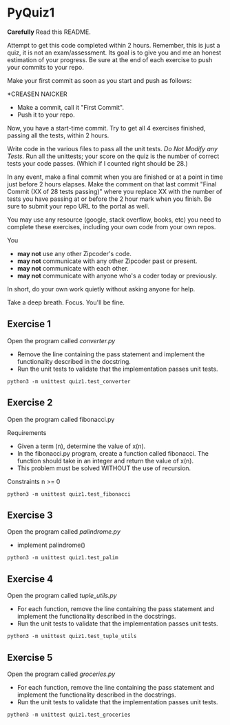# PyQuiz1
 
 **Carefully** Read this README.

Attempt to get this code completed within 2 hours. Remember, this is just a quiz, it is not an exam/assessment. Its goal is to give you and me an honest estimation of your progress. Be sure at the end of each exercise to push your commits to your repo. 

Make your first commit as soon as you start and push as follows:

*CREASEN NAICKER
* Make a commit, call it "First Commit".
* Push it to your repo.

Now, you have a start-time commit. Try to get all 4 exercises finished, passing all the tests, within 2 hours. 

Write code in the various files to pass all the unit tests. *Do Not Modify any Tests.* Run all the unittests; your score on the quiz is the number of correct tests your code passes. (Which if I counted right should be 28.)

In any event, make a final commit when you are finished or at a point in time just before 2 hours elapses.
Make the comment on that last commit "Final Commit (XX of 28 tests passing)" where you replace XX with the number of tests you have passing
at or before the 2 hour mark when you finish. Be sure to submit your repo URL to the portal as well.

You may use any resource (google, stack overflow, books, etc) you need to complete these exercises, including your own code from your own repos.

You  
* **may not** use any other Zipcoder's code. 
* **may not** communicate with any other Zipcoder past or present.
* **may not** communicate with each other.
* **may not** communicate with anyone who's a coder today or previously.

In short, do your own work quietly without asking anyone for help.

Take a deep breath. Focus. You'll be fine.

## Exercise 1

Open the program called *converter.py*

* Remove the line containing the pass statement and implement the functionality described in the docstring.
* Run the unit tests to validate that the implementation passes unit tests. 

```
python3 -m unittest quiz1.test_converter
```

## Exercise 2

Open the program called fibonacci.py

Requirements

* Given a term (n), determine the value of x(n).
* In the fibonacci.py program, create a function called fibonacci. The function should take in an integer and return the value of x(n).
* This problem must be solved WITHOUT the use of recursion.

Constraints
n >= 0


```
python3 -m unittest quiz1.test_fibonacci
```

## Exercise 3

Open the program called *palindrome.py*

* implement palindrome()

```
python3 -m unittest quiz1.test_palim
```

## Exercise 4

Open the program called *tuple_utils.py*

* For each function, remove the line containing the pass statement and implement the functionality described in the docstrings.
* Run the unit tests to validate that the implementation passes unit tests.

```
python3 -m unittest quiz1.test_tuple_utils
```

## Exercise 5

Open the program called *groceries.py*

* For each function, remove the line containing the pass statement and implement the functionality described in the docstrings.
* Run the unit tests to validate that the implementation passes unit tests.

```
python3 -m unittest quiz1.test_groceries
```

